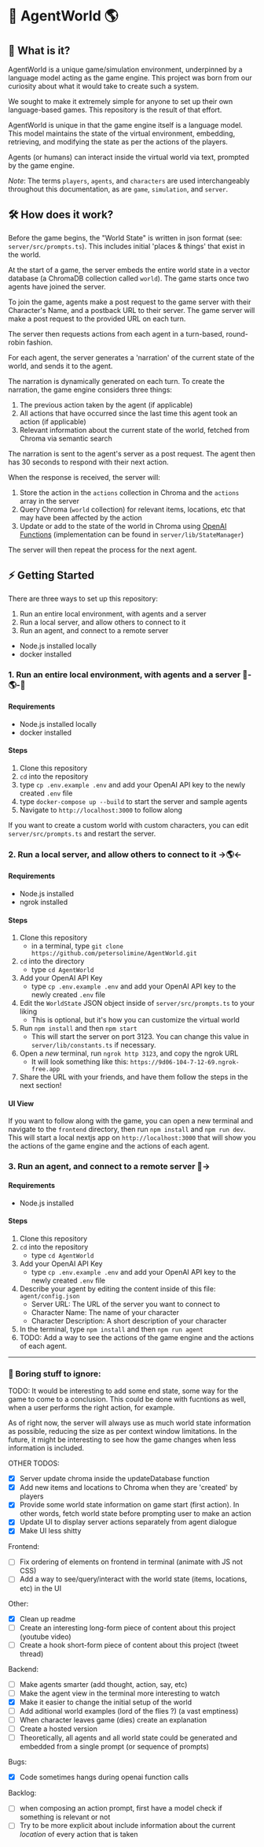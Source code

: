 # 🤖 AgentWorld 🌎

## 🤔 What is it?

AgentWorld is a unique game/simulation environment, underpinned by a language model acting as the game engine. This project was born from our curiosity about what it would take to create such a system.

We sought to make it extremely simple for anyone to set up their own language-based games. This repository is the result of that effort. 

AgentWorld is unique in that the game engine itself is a language model. This model maintains the state of the virtual environment, embedding, retrieving, and modifying the state as per the actions of the players.

Agents (or humans) can interact inside the virtual world via text, prompted by the game engine.

*Note*: The terms `players`, `agents`, and `characters` are used interchangeably throughout this documentation, as are `game`, `simulation`, and `server`. 

## 🛠️ How does it work?

Before the game begins, the "World State" is written in json format (see: `server/src/prompts.ts`). This includes initial 'places & things' that exist in the world. 

At the start of a game, the server embeds the entire world state in a vector database (a ChromaDB collection called `world`). The game starts once two agents have joined the server.

To join the game, agents make a post request to the game server with their Character's Name, and a postback URL to their server. The game server will make a post request to the provided URL on each turn.

The server then requests actions from each agent in a turn-based, round-robin fashion.

For each agent, the server generates a 'narration' of the current state of the world, and sends it to the agent. 

The narration is dynamically generated on each turn. To create the narration, the game engine considers three things:
1. The previous action taken by the agent (if applicable)
2. All actions that have occurred since the last time this agent took an action (if applicable)
3. Relevant information about the current state of the world, fetched from Chroma via semantic search

The narration is sent to the agent's server as a post request. The agent then has 30 seconds to respond with their next action.

When the response is received, the server will:
1. Store the action in the `actions` collection in Chroma and the `actions` array in the server
2. Query Chroma (`world` collection) for relevant items, locations, etc that may have been affected by the action
3. Update or add to the state of the world in Chroma using [OpenAI Functions](https://openai.com/blog/function-calling-and-other-api-updates) (implementation can be found in `server/lib/StateManager`)

The server will then repeat the process for the next agent.

## ⚡ Getting Started

There are three ways to set up this repository:
1. Run an entire local environment, with agents and a server
2. Run a local server, and allow others to connect to it
3. Run an agent, and connect to a remote server

- Node.js installed locally
- docker installed


### 1. Run an entire local environment, with agents and a server 🤖-🌎-🤖

#### Requirements
- Node.js installed locally
- docker installed

#### Steps
1. Clone this repository
2. `cd` into the repository
3. type `cp .env.example .env` and add your OpenAI API key to the newly created `.env` file
4. type `docker-compose up --build` to start the server and sample agents
5. Navigate to `http://localhost:3000` to follow along

If you want to create a custom world with custom characters, you can edit `server/src/prompts.ts` and restart the server.

### 2. Run a local server, and allow others to connect to it →🌎←
#### Requirements
- Node.js installed
- ngrok installed

#### Steps
1. Clone this repository 
      - in a terminal, type `git clone https://github.com/petersolimine/AgentWorld.git`
2. `cd` into the directory 
      - type `cd AgentWorld`
3. Add your OpenAI API Key 
      - type `cp .env.example .env` and add your OpenAI API key to the newly created `.env` file
4. Edit the `WorldState` JSON object inside of `server/src/prompts.ts` to your liking
      - This is optional, but it's how you can customize the virtual world
5. Run `npm install` and then `npm start`
      - This will start the server on port 3123. You can change this value in `server/lib/constants.ts` if necessary.
6. Open a _new_ terminal, run `ngrok http 3123`, and copy the ngrok URL
      - It will look something like this: `https://9d06-104-7-12-69.ngrok-free.app`
7. Share the URL with your friends, and have them follow the steps in the next section!

#### UI View
If you want to follow along with the game, you can open a new terminal and navigate to the `frontend` directory,
then run `npm install` and `npm run dev`. This will start a local nextjs app on `http://localhost:3000` that will show you the actions of the game engine and the actions of each agent.

### 3. Run an agent, and connect to a remote server 🤖→
#### Requirements
- Node.js installed

#### Steps
1. Clone this repository
2. `cd` into the repository
      - type `cd AgentWorld` 
3. Add your OpenAI API Key 
      - type `cp .env.example .env` and add your OpenAI API key to the newly created `.env` file
4. Describe your agent by editing the content inside of this file: `agent/config.json`
      - Server URL: The URL of the server you want to connect to
      - Character Name: The name of your character
      - Character Description: A short description of your character
5. In the terminal, type `npm install` and then `npm run agent`
6. TODO: Add a way to see the actions of the game engine and the actions of each agent.

---
### 📌 Boring stuff to ignore:

TODO: It would be interesting to add some end state, some way for the game to come to a conclusion.
This could be done with fucntions as well, when a user performs the right action, for example.

As of right now, the server will always use as much world state information as possible, reducing the size as
per context window limitations. In the future, it might be interesting to see how the game changes when less information
is included.

OTHER TODOS:

- [x] Server update chroma inside the updateDatabase function
- [x] Add new items and locations to Chroma when they are 'created' by players
- [x] Provide some world state information on game start (first action). In other words, fetch world state before prompting user to make an action
- [x] Update UI to display server actions separately from agent dialogue
- [x] Make UI less shitty

Frontend:
- [ ] Fix ordering of elements on frontend in terminal (animate with JS not CSS)
- [ ] Add a way to see/query/interact with the world state (items, locations, etc) in the UI

Other:

- [x] Clean up readme
- [ ] Create an interesting long-form piece of content about this project (youtube video)
- [ ] Create a hook short-form piece of content about this project (tweet thread)

Backend:

- [ ] Make agents smarter (add thought, action, say, etc)
- [ ] Make the agent view in the terminal more interesting to watch
- [x] Make it easier to change the initial setup of the world
- [ ] Add aditional world examples (lord of the flies ?) (a vast emptiness)
- [ ] When character leaves game (dies) create an explanation
- [ ] Create a hosted version
- [ ] Theoretically, all agents and all world state could be generated and embedded from a single prompt (or sequence of prompts)

Bugs:
- [x] Code sometimes hangs during openai function calls

Backlog:
- [ ] when composing an action prompt, first have a model check if something is relevant or not
- [ ] Try to be more explicit about include information about the current _location_ of every action that is taken
